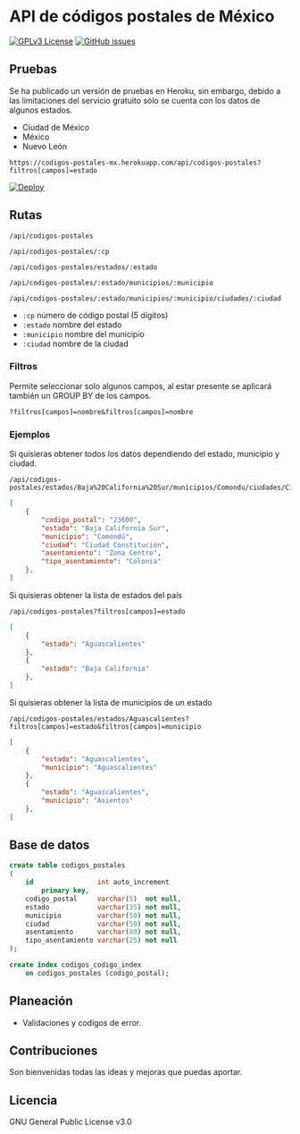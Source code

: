 # API de códigos postales de México
[![GPLv3 License](https://img.shields.io/badge/License-GPL%20v3-yellow.svg)](https://opensource.org/licenses/)
[![GitHub issues](https://img.shields.io/github/issues/AlejandroRM-DEV/API-Codigos-Postales-MX)](https://github.com/AlejandroRM-DEV/API-Codigos-Postales-MX/issues)

## Pruebas
Se ha publicado un versión de pruebas en Heroku, sin embargo, debido a las limitaciones del servicio gratuito sólo se cuenta con los datos de algunos estados.
- Ciudad de México
- México
- Nuevo León
```text
https://codigos-postales-mx.herokuapp.com/api/codigos-postales?filtros[campos]=estado
```
[![Deploy](https://www.herokucdn.com/deploy/button.svg)](https://heroku.com/deploy)

## Rutas
```text
/api/codigos-postales
```
```text
/api/codigos-postales/:cp
```
```text
/api/codigos-postales/estados/:estado
```
```text
/api/codigos-postales/:estado/municipios/:municipio
```
```text
/api/codigos-postales/:estado/municipios/:municipio/ciudades/:ciudad
```
- `:cp` número de código postal (5 dígitos)
- `:estado` nombre del estado
- `:municipio` nombre del municipio
- `:ciudad` nombre de la ciudad

### Filtros
Permite seleccionar solo algunos campos, al estar presente se aplicará también un GROUP BY de los campos.
```text
?filtros[campos]=nombre&filtros[campos]=nombre
```

### Ejemplos
Si quisieras obtener todos los datos dependiendo del estado, municipio y ciudad.
```text
/api/codigos-postales/estados/Baja%20California%20Sur/municipios/Comondu/ciudades/Ciudad%20Constitucion
```
```json
[
    {
        "codigo_postal": "23600",
        "estado": "Baja California Sur",
        "municipio": "Comondú",
        "ciudad": "Ciudad Constitución",
        "asentamiento": "Zona Centro",
        "tipo_asentamiento": "Colonia"
    },
]
```
Si quisieras obtener la lista de estados del país
```text
/api/codigos-postales?filtros[campos]=estado
```
```json
[
    {
        "estado": "Aguascalientes"
    },
    {
        "estado": "Baja California"
    },
]
```
Si quisieras obtener la lista de municipios de un estado
```text
/api/codigos-postales/estados/Aguascalientes?filtros[campos]=estado&filtros[campos]=municipio
```
```json
[
    {
        "estado": "Aguascalientes",
        "municipio": "Aguascalientes"
    },
    {
        "estado": "Aguascalientes",
        "municipio": "Asientos"
    },
]
```

## Base de datos
```sql
create table codigos_postales
(
    id                int auto_increment
        primary key,
    codigo_postal     varchar(5)  not null,
    estado            varchar(35) not null,
    municipio         varchar(50) not null,
    ciudad            varchar(50) not null,
    asentamiento      varchar(80) not null,
    tipo_asentamiento varchar(25) not null
);

create index codigos_codigo_index
    on codigos_postales (codigo_postal);
```

## Planeación
- Validaciones y codigos de error.

## Contribuciones
Son bienvenidas todas las ideas y mejoras que puedas aportar.

## Licencia
GNU General Public License v3.0
